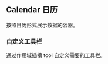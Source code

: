 <div class="demo-header">
<p class="overviewicon">
  <span class="wapi-form-Calendar"/>
</p>

## Calendar 日历

<nova-uxlink widget-name="Calendar"></nova-uxlink>

按照日历形式展示数据的容器。
</div>

### 自定义工具栏

通过作用域插槽 tool 自定义需要的工具栏。

<nova-demo-view link="calendar/custom-calendar-toolbar.vue"></nova-demo-view>

<br>
